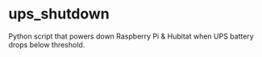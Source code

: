 # ups_shutdown
Python script that powers down Raspberry Pi &amp; Hubitat when UPS battery drops below threshold. 
